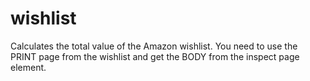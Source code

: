 # wishlist
Calculates the total value of the Amazon wishlist.
You need to use the PRINT page from the wishlist and get the BODY from the inspect page element.
